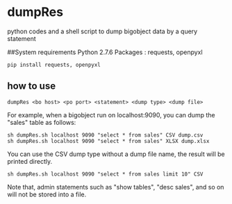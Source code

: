 # dumpRes 
python codes and a shell script to dump bigobject data by a query statement

##System requirements
Python 2.7.6
Packages : requests, openpyxl

    pip install requests, openpyxl

## how to use

    dumpRes <bo host> <po port> <statement> <dump type> <dump file>
  
For example, when a bigobject run on localhost:9090, you can dump the "sales" table as follows:

    sh dumpRes.sh localhost 9090 "select * from sales" CSV dump.csv
    sh dumpRes.sh localhost 9090 "select * from sales" XLSX dump.xlsx
  
You can use the CSV dump type without a dump file name, the result will be printed directly.

    sh dumpRes.sh localhost 9090 "select * from sales limit 10" CSV

Note that, admin statements such as "show tables", "desc sales", and so on will not be stored into a file. 


